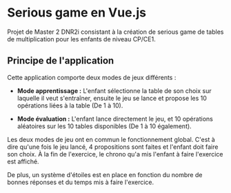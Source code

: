 # Serious game en Vue.js

Projet de Master 2 DNR2i consistant à la création de serious game de tables de multiplication pour les enfants de niveau CP/CE1.

## Principe de l'application

Cette application comporte deux modes de jeux différents :

* **Mode apprentissage :** L'enfant sélectionne la table de son choix sur laquelle il veut s'entraîner, ensuite le jeu se lance et propose les 10 opérations liées à la table (De 1 à 10).

* **Mode évaluation :** L'enfant lance directement le jeu, et 10 opérations aléatoires sur les 10 tables disponibles (De 1 à 10 également).

Les deux modes de jeu ont en commun le fonctionnement global. C'est à dire qu'une fois le jeu lancé, 4 propositions sont faites et l'enfant doit faire son choix. À la fin de l'exercice, le chrono qu'a mis l'enfant à faire l'exercice est affiché.

De plus, un système d'étoiles est en place en fonction du nombre de bonnes réponses et du temps mis à faire l'exercice.
